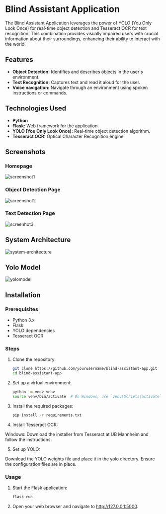# Blind Assistant Application

The Blind Assistant Application leverages the power of YOLO (You Only Look Once) for real-time object detection and Tesseract OCR for text recognition. This combination provides visually impaired users with crucial information about their surroundings, enhancing their ability to interact with the world.

## Features

- **Object Detection:** Identifies and describes objects in the user's environment.
- **Text Recognition:** Captures text and read it aloud for the user.
- **Voice navigation:** Navigate through an environment using spoken instructions or commands.

## Technologies Used

- **Python**
- **Flask:** Web framework for the application.
- **YOLO (You Only Look Once):** Real-time object detection algorithm.
- **Tesseract OCR:** Optical Character Recognition engine.
 
## Screenshots

### Homepage
![screenshot1](https://github.com/maurya-Priti/Blind-Assistant-Application/assets/106819391/6c74ab26-96a3-4ff7-aae7-d75f2ee58193)

### Object Detection Page
![screenshot2](https://github.com/maurya-Priti/Blind-Assistant-Application/assets/106819391/c27ccc89-8316-44b8-8977-86d9ac83b030)


### Text Detection Page
![screenhot3](https://github.com/maurya-Priti/Blind-Assistant-Application/assets/106819391/92bfce59-66d7-49a9-956b-0d3aac38b4c0)


## System Architecture
![system-architecture](https://github.com/maurya-Priti/Blind-Assistant-Application/assets/106819391/0600c73c-a8dc-423d-be86-8f0407f28a69)

## Yolo Model
![yolomodel](https://github.com/maurya-Priti/Blind-Assistant-Application/assets/106819391/261251f5-cf5f-4e0f-b209-61dac2718335)

## Installation

### Prerequisites

- Python 3.x
- Flask
- YOLO dependencies
- Tesseract OCR

### Steps

1. Clone the repository:
   ```bash
   git clone https://github.com/yourusername/blind-assistant-app.git
   cd blind-assistant-app

2. Set up a virtual environment:
   ```bash
   python -m venv venv
   source venv/bin/activate  # On Windows, use `venv\Scripts\activate`

3. Install the required packages:
   ```bash
   pip install -r requirements.txt

4. Install Tesseract OCR:

  Windows: Download the installer from Tesseract at UB Mannheim and follow the instructions.
  
5. Set up YOLO:

  Download the YOLO weights file and place it in the yolo directory.
  Ensure the configuration files are in place.

### Usage

1. Start the Flask application:
   ```bash
   flask run
2. Open your web browser and navigate to http://127.0.0.1:5000.

